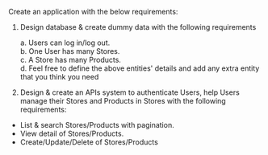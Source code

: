 Create an application with the below requirements:

1.  Design database & create dummy data with the following requirements

    a. Users can log in/log out.<br>
    b. One User has many Stores.<br>
    c. A Store has many Products.<br>
    d. Feel free to define the above entities' details and add any extra entity that you think you need

2.  Design & create an APIs system to authenticate Users, help Users manage their Stores and Products in Stores with the following requirements:

-   List & search Stores/Products with pagination.
-   View detail of Stores/Products.
-   Create/Update/Delete of Stores/Products

#
